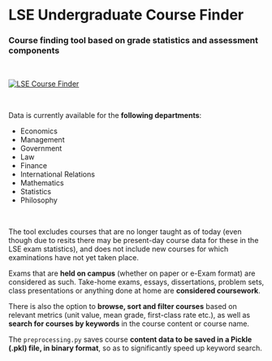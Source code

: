 # LSE Undergraduate Course Finder

### Course finding tool based on grade statistics and assessment components

<br/>

[![LSE Course Finder](https://static.streamlit.io/badges/streamlit_badge_black_white.svg)](https://lse-course-finder.streamlitapp.com/)

<br/>

Data is currently available for the **following departments**: 
- Economics
- Management
- Government
- Law
- Finance
- International Relations
- Mathematics
- Statistics
- Philosophy

<br/>

The tool excludes courses that are no longer taught as of today (even though due to resits there may be present-day course data for these in the LSE exam statistics), and does not include new courses for which examinations have not yet taken place. 

Exams that are **held on campus** (whether on paper or e-Exam format) are considered as such. Take-home exams, essays, dissertations, problem sets, class presentations or anything done at home are **considered coursework**.

There is also the option to **browse, sort and filter courses** based on relevant metrics (unit value, mean grade, first-class rate etc.), as well as **search for courses by keywords** in the course content or course name.

The `preprocessing.py` saves course **content data to be saved in a Pickle (.pkl) file, in binary format**, so as to significantly speed up keyword search.
